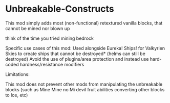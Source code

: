 # Unbreakable-Constructs

This mod simply adds most (non-functional) retextured vanilla blocks, that cannot be mined nor blown up

think of the time you tried mining bedrock

 

 

Specific use cases of this mod:
Used alongside Eureka! Ships! for Valkyrien Skies to create ships that cannot be destroyed* (helms can still be destroyed)
Avoid the use of plugins/area protection and instead use hard-coded hardness/resistance modifiers

 

Limitations:

This mod does not prevent other mods from manipulating the unbreakable blocks (such as Mine Mine no Mi devil fruit abilities converting other blocks to Ice, etc)
